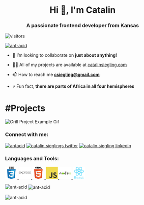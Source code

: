 <h1 align="center">Hi 👋, I'm Catalin</h1>
<h3 align="center">A passionate frontend developer from Kansas</h3>

![visitors](https://visitor-badge.glitch.me/badge?page_id=ant-acid.readme&left_color=black&right_color=blue)

<p align="left"> <a href="https://github.com/ryo-ma/github-profile-trophy"><img src="https://github-profile-trophy.vercel.app/?username=ant-acid" alt="ant-acid" /></a> </p>



- 👯 I’m looking to collaborate on **just about anything!**

- 👨‍💻 All of my projects are available at [catalinsiegling.com](catalinsiegling.com)

- 📫 How to reach me **csiegling@gmail.com**

- ⚡ Fun fact, **there are parts of Africa in all four hemispheres**

#Projects
=======================================================
<img src="grillGif.gif" alt="Grill Project Example Gif" height="400"/>

<h3 align="left">Connect with me:</h3>
<p align="left">
<a href="https://dev.to/antacid" target="blank"><img align="center" src="https://raw.githubusercontent.com/rahuldkjain/github-profile-readme-generator/master/src/images/icons/Social/devto.svg" alt="antacid" height="30" width="40" /></a>
  <a href="https://twitter.com/thecatalins" target="blank"><img align="center" src="https://i.imgur.com/s9n8Ta7.gif" alt="catalin sieglings twitter" height="47" width="47" /></a>
<a href="https://www.linkedin.com/in/catalin-siegling/" target="blank"><img align="center" src="https://i.imgur.com/vaCEbOT.gif" alt="catalin siegling linkedin" height="47" width="47" /></a>
  

<h3 align="left">Languages and Tools:</h3>
<p align="left"> <a href="https://www.w3schools.com/css/" target="_blank" rel="noreferrer"> <img src="https://raw.githubusercontent.com/devicons/devicon/master/icons/css3/css3-original-wordmark.svg" alt="css3" width="40" height="40"/> </a> <a href="https://expressjs.com" target="_blank" rel="noreferrer"> <img src="https://raw.githubusercontent.com/devicons/devicon/master/icons/express/express-original-wordmark.svg" alt="express" width="40" height="40"/> </a> <a href="https://www.w3.org/html/" target="_blank" rel="noreferrer"> <img src="https://raw.githubusercontent.com/devicons/devicon/master/icons/html5/html5-original-wordmark.svg" alt="html5" width="40" height="40"/> </a> <a href="https://developer.mozilla.org/en-US/docs/Web/JavaScript" target="_blank" rel="noreferrer"> <img src="https://raw.githubusercontent.com/devicons/devicon/master/icons/javascript/javascript-original.svg" alt="javascript" width="40" height="40"/> </a> <a href="https://nodejs.org" target="_blank" rel="noreferrer"> <img src="https://raw.githubusercontent.com/devicons/devicon/master/icons/nodejs/nodejs-original-wordmark.svg" alt="nodejs" width="40" height="40"/> </a> <a href="https://reactjs.org/" target="_blank" rel="noreferrer"> <img src="https://raw.githubusercontent.com/devicons/devicon/master/icons/react/react-original-wordmark.svg" alt="react" width="40" height="40"/> </a> </p>

<p><img align="left" src="https://github-readme-stats.vercel.app/api/top-langs?username=ant-acid&show_icons=true&locale=en&layout=compact" alt="ant-acid" /></p>

<p>&nbsp;<img align="center" src="https://github-readme-stats.vercel.app/api?username=ant-acid&show_icons=true&locale=en" alt="ant-acid" /></p>

<p><img align="center" src="https://github-readme-streak-stats.herokuapp.com/?user=ant-acid&" alt="ant-acid" /></p>

